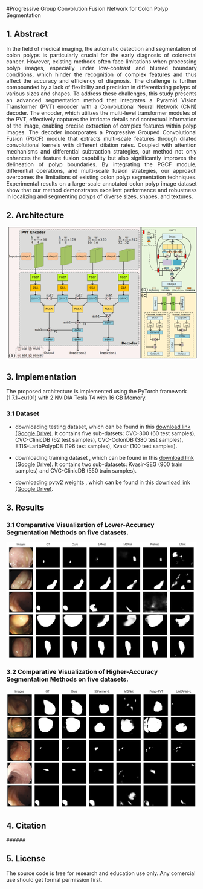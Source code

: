 #Progressive Group Convolution Fusion Network for Colon Polyp Segmentation

## 1. Abstract
<div align="justify">
In the field of medical imaging, the automatic detection and segmentation of colon polyps is particularly crucial for the early diagnosis of colorectal cancer. However, existing methods often face limitations when processing polyp images, especially under low-contrast and blurred boundary conditions, which hinder the recognition of complex features and thus affect the accuracy and efficiency of diagnosis. The challenge is further compounded by a lack of flexibility and precision in differentiating polyps of various sizes and shapes. To address these challenges, this study presents an advanced segmentation method that integrates a Pyramid Vision Transformer (PVT) encoder with a Convolutional Neural Network (CNN) decoder. The encoder, which utilizes the multi-level transformer modules of the PVT, effectively captures the intricate details and contextual information of the image, enabling precise extraction of complex features within polyp images. The decoder incorporates a Progressive Grouped Convolutional Fusion (PGCF) module that extracts multi-scale features through dilated convolutional kernels with different dilation rates. Coupled with attention mechanisms and differential subtraction strategies, our method not only enhances the feature fusion capability but also significantly improves the delineation of polyp boundaries. By integrating the PGCF module, differential operations, and multi-scale fusion strategies, our approach overcomes the limitations of existing colon polyp segmentation techniques. Experimental results on a large-scale annotated colon polyp image dataset show that our method demonstrates excellent performance and robustness in localizing and segmenting polyps of diverse sizes, shapes, and textures.</div>

## 2. Architecture
<img src="images/ari.png">

## 3. Implementation
The proposed architecture is implemented using the PyTorch framework (1.7.1+cu101) with 2 NVIDIA Tesla T4 with 16 GB Memory. 

### 3.1 Dataset

+ downloading testing dataset, which can be found in this [download link (Google Drive)](https://drive.google.com/file/d/1hwirZO201i_08fFgqmeqMuPuhPboHdVH/view?usp=sharing). It contains five sub-datsets: CVC-300 (60 test samples), CVC-ClinicDB (62 test samples), CVC-ColonDB (380 test samples), ETIS-LaribPolypDB (196 test samples), Kvasir (100 test samples).

+ downloading training dataset , which can be found in this [download link (Google Drive)](https://drive.google.com/file/d/1hzS21idjQlXnX9oxAgJI8KZzOBaz-OWj/view?usp=sharing). It contains two sub-datasets: Kvasir-SEG (900 train samples) and CVC-ClinicDB (550 train samples).

+ downloading pvtv2 weights , which can be found in this [download link (Google Drive)](https://https://drive.google.com/drive/folders/1Eu8v9vMRvt-dyCH0XSV2i77lAd62nPXV). 

## 3. Results
### 3.1 Comparative Visualization of Lower-Accuracy Segmentation Methods on five datasets.
<img src="images/result1.png">

### 3.2 Comparative Visualization of Higher-Accuracy Segmentation Methods on five datasets.
<img src="images/result2.png">

## 4. Citation
<pre>
######
</pre>

## 5. License
The source code is free for research and education use only. Any comercial use should get formal permission first.
